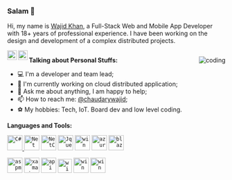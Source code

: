 ### Salam 👋

<!--
**chaudarywajid/chaudarywajid** is a ✨ _special_ ✨ repository because its `README.md` (this file) appears on your GitHub profile.

Here are some ideas to get you started:

- 🔭 I’m currently working on ...
- 🌱 I’m currently learning ...
- 👯 I’m looking to collaborate on ...
- 🤔 I’m looking for help with ...
- 💬 Ask me about ...
- 📫 How to reach me: ...
- 😄 Pronouns: ...
- ⚡ Fun fact: ...
-->

Hi, my name is [Wajid Khan](https://iamwajidkhan.com/), a Full-Stack Web and Mobile App Developer with 18+ years of professional experience. I have been working on the design and development of a complex distributed projects.

<a href="https://www.linkedin.com/in/chaudarywajid/" title="LinkdeIn" rel="nofollow">
  <img align="left" alt="LinkdeIn" width="22px" src="https://cdn.jsdelivr.net/npm/simple-icons@v3/icons/linkedin.svg" data-canonical-src="https://cdn.jsdelivr.net/npm/simple-icons@v3/icons/linkedin.svg" style="max-width: 100%;"></a>    

<a href="https://twitter.com/chaudarywajid" title="Twitter" rel="nofollow">
  <img align="left" alt="Twitter" width="22px" src="https://cdn.jsdelivr.net/npm/simple-icons@v3/icons/twitter.svg" data-canonical-src="https://cdn.jsdelivr.net/npm/simple-icons@v3/icons/twitter.svg" style="max-width: 100%;">
</a>

<a target="_blank" rel="noopener noreferrer" href="https://visitor-badge.glitch.me/badge?page_id=chaudarywajid">
<img src="https://visitor-badge.glitch.me/badge?page_id=chaudarywajid" alt="" data-canonical-src="https://visitor-badge.glitch.me/badge?page_id=chaudarywajid" style="max-width: 100%;"></a></p>

> 
<img alt="coding" align="right"  src="https://user-images.githubusercontent.com/5048841/179458980-cb7dace0-7bfe-4edd-9faa-2e5a916a9e3c.gif" style="max-width: 100%;">

**Talking about Personal Stuffs:**

- 💻 I&#39;m a developer and team lead;
- 🌱 I&#39;m currently working on cloud distributed application;
- 💬 Ask me about anything, I am happy to help;
- 📫 How to reach me: [@chaudarywajid](https://www.linkedin.com/in/chaudarywajid/);
- ⚽ My hobbies: Tech, IoT. Board dev and low level coding.




**Languages and Tools:**

<a href="https://docs.microsoft.com/en-us/dotnet/csharp/" title="C#" rel="nofollow">
    <code><img alt="C#" width="35" height="35" src="https://upload.wikimedia.org/wikipedia/commons/thumb/0/0d/C_Sharp_wordmark.svg/195px-C_Sharp_wordmark.svg.png" style="max-width: 100%;"></code>
  </a>
  <a href="https://dotnet.microsoft.com/en-us/" title="Net" rel="nofollow">
  <code><img alt="Net" height="35" src="https://user-images.githubusercontent.com/5048841/179471959-ee299d92-3a4d-428f-8355-705e1dfc0bfa.png" style="max-width: 100%;"></code></a>
   <a href="https://dotnet.microsoft.com/en-us/" title="NetCore" rel="nofollow">
   <code><img alt="NetCore" width="35" src="https://user-images.githubusercontent.com/5048841/179468239-658217ab-0a64-46ef-a1c9-5aedcbe84098.png" style="max-width: 100%;"></code></a>   
    <a href="https://jquery.com/" title="jquery" rel="nofollow">
   <code><img alt="Jquery" height="35" src="https://user-images.githubusercontent.com/5048841/179473099-04ce3178-83cc-45b5-9d03-d5427f80dad4.png" style="max-width: 100%;"></code></a>
    <a href="https://docs.microsoft.com/en-us/windows/apps/winui/" title="WinUi" rel="nofollow">
   <code><img alt="win" height="35" src="https://user-images.githubusercontent.com/5048841/179473805-255d7ebb-6ece-4838-826e-b1ea649988f1.png" style="max-width: 100%;"></code></a>
   <a href="https://azure.microsoft.com/en-us/" title="Azure" rel="nofollow">
     <code><img alt="azure" height="35" src="https://user-images.githubusercontent.com/5048841/179474709-6ed41c2a-b18b-41e7-997d-b7a2f22c1335.png" style="max-width: 100%;"></code></a>
     <a href="https://dotnet.microsoft.com/en-us/apps/aspnet/web-apps/blazor" title="Blazor" rel="nofollow">
<code><img alt="blazor" height="35" src="https://user-images.githubusercontent.com/5048841/179480599-db2ec44e-ab07-48a7-85f7-31c2fd655058.png" style="max-width: 100%;"></code></a>     
      
<p dir="auto"></p>
  <a href="https://dotnet.microsoft.com/en-us/apps/aspnet/mvc" title="aspmvc" rel="nofollow">
<code><img alt="aspmvc" height="35" src="https://user-images.githubusercontent.com/5048841/179483133-3225f7a2-b1a2-48f2-8db9-e5ab67a38731.png" style="max-width: 100%;"></code></a>
 <a href="https://dotnet.microsoft.com/en-us/apps/xamarin" title="xamarin" rel="nofollow">
<code><img alt="xamarin" height="35" src="https://user-images.githubusercontent.com/5048841/179484497-55c98cc2-c10c-4a33-b143-7d49f3100366.png" style="max-width: 100%;"></code></a>
 <a href="https://dotnet.microsoft.com/en-us/apps/aspnet/apis" title="api" rel="nofollow">
<code><img alt="api" height="35" src="https://user-images.githubusercontent.com/5048841/179480292-813c1d1b-96ef-41bc-b4ab-f35725f02638.png" style="max-width: 100%;"></code></a>
 <code><img alt="win" height="32" src="https://user-images.githubusercontent.com/5048841/179475059-d778a600-df6a-481d-9f5c-453b2303175c.png" style="max-width: 100%;"></code>
 <code><img alt="win" height="35" src="https://user-images.githubusercontent.com/5048841/179481313-1f5c99ea-2df6-4b04-abed-2e532837631d.png" style="max-width: 100%;"></code>
  <code><img alt="win" height="35" src="https://user-images.githubusercontent.com/5048841/179481816-0c4afeb2-8e84-4aed-9911-12ab45515fb3.jpg" style="max-width: 100%;"></code>
  
 
<!--
  
  <img alt="Technologies" align="left" src="https://user-images.githubusercontent.com/5048841/179463349-1f580b36-7bef-4e4b-a9e4-bfe159bf0dd3.png" style="max-width: 100%;">

-->
 
 

